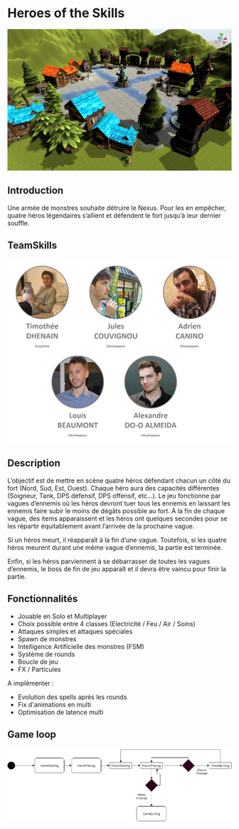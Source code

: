 # Heroes of the Skills

![Screenshot](Screenshots/View.png?raw=true "Screenshot")

## Introduction

Une armée de monstres souhaite détruire le Nexus. Pour les en empêcher, quatre héros légendaires s’allient et défendent le fort jusqu’à leur dernier souffle.

## TeamSkills

![TeamSkills](Doc/Team.png?raw=true "TeamSkills")

## Description

L’objectif est de mettre en scène quatre héros défendant chacun un côté du fort (Nord, Sud, Est, Ouest).
Chaque héro aura des capacités différentes (Soigneur, Tank, DPS défensif, DPS offensif, etc…).
Le jeu fonctionne par vagues d’ennemis où les héros devront tuer tous les ennemis en laissant les ennemis faire subir le moins de dégâts possible au fort. À la fin de chaque vague, des items apparaissent et les héros ont quelques secondes pour se les répartir équitablement avant l’arrivée de la prochaine vague.

Si un héros meurt, il réapparaît à la fin d’une vague. Toutefois, si les quatre héros meurent durant une même vague d’ennemis, la partie est terminée.

Enfin, si les héros parviennent à se débarrasser de toutes les vagues d’ennemis, le boss de fin de jeu apparaît et il devra être vaincu pour finir la partie.

## Fonctionnalités

- Jouable en Solo et Multiplayer
- Choix possible entre 4 classes (Electricité / Feu / Air / Soins)
- Attaques simples et attaques spéciales
- Spawn de monstres
- Intelligence Artificielle des monstres (FSM)
- Système de rounds
- Boucle de jeu
- FX / Particules

A implémenter :

- Evolution des spells après les rounds
- Fix d'animations en multi
- Optimisation de latence multi

## Game loop

![Diagram](Doc/GameLoop.png?raw=true "Game loop structure")

